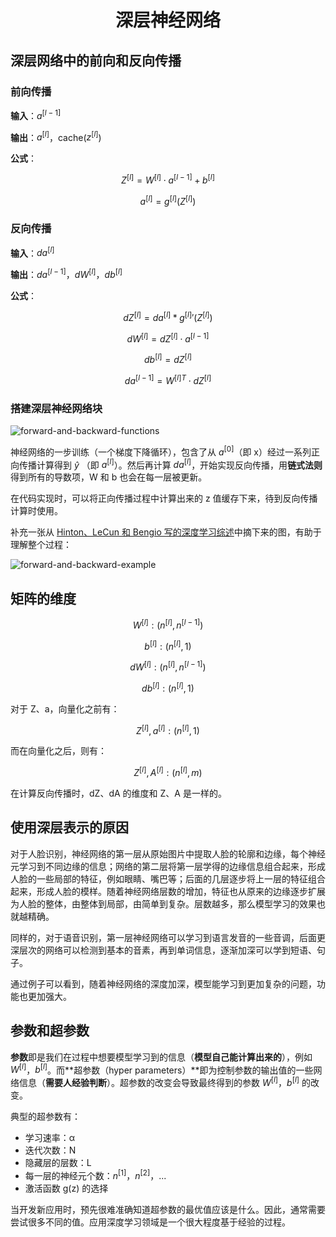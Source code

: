 <h1 align="center">深层神经网络</h1>

## 深层网络中的前向和反向传播

### 前向传播

**输入**：$a^{[l−1]}$

**输出**：$a^{[l]}$，cache($z^{[l]}$)

**公式**：

$$Z^{[l]}=W^{[l]}\cdot a^{[l-1]}+b^{[l]}$$

$$a^{[l]}=g^{[l]}(Z^{[l]})$$

### 反向传播

**输入**：$da^{[l]}$

**输出**：$da^{[l-1]}$，$dW^{[l]}$，$db^{[l]}$

**公式**：

$$dZ^{[l]}=da^{[l]}*g^{[l]}{'}(Z^{[l]})$$

$$dW^{[l]}=dZ^{[l]}\cdot a^{[l-1]}$$

$$db^{[l]}=dZ^{[l]}$$

$$da^{[l-1]}=W^{[l]T}\cdot dZ^{[l]}$$

### 搭建深层神经网络块

![forward-and-backward-functions](https://raw.githubusercontent.com/bighuang624/Andrew-Ng-Deep-Learning-notes/master/docs/Neural_Networks_and_Deep_Learning/forward-and-backward-functions.png)

神经网络的一步训练（一个梯度下降循环），包含了从 $a^{[0]}$（即 x）经过一系列正向传播计算得到 $\hat y$ （即 $a^{[l]}$）。然后再计算 $da^{[l]}$，开始实现反向传播，用**链式法则**得到所有的导数项，W 和 b 也会在每一层被更新。

在代码实现时，可以将正向传播过程中计算出来的 z 值缓存下来，待到反向传播计算时使用。

补充一张从 [Hinton、LeCun 和 Bengio 写的深度学习综述](https://www.cs.toronto.edu/~hinton/absps/NatureDeepReview.pdf)中摘下来的图，有助于理解整个过程：

![forward-and-backward-example](https://raw.githubusercontent.com/bighuang624/Andrew-Ng-Deep-Learning-notes/master/docs/Neural_Networks_and_Deep_Learning/forward-and-backward-example.jpg)

## 矩阵的维度

$$W^{[l]}: (n^{[l]}, n^{[l-1]})$$

$$b^{[l]}: (n^{[l]}, 1)$$

$$dW^{[l]}: (n^{[l]}, n^{[l-1]})$$

$$db^{[l]}: (n^{[l]}, 1)$$

对于 Z、a，向量化之前有：

$$Z^{[l]}, a^{[l]}: (n^{[l]}, 1)$$

而在向量化之后，则有：

$$Z^{[l]}, A^{[l]}: (n^{[l]}, m)$$

在计算反向传播时，dZ、dA 的维度和 Z、A 是一样的。

## 使用深层表示的原因

对于人脸识别，神经网络的第一层从原始图片中提取人脸的轮廓和边缘，每个神经元学习到不同边缘的信息；网络的第二层将第一层学得的边缘信息组合起来，形成人脸的一些局部的特征，例如眼睛、嘴巴等；后面的几层逐步将上一层的特征组合起来，形成人脸的模样。随着神经网络层数的增加，特征也从原来的边缘逐步扩展为人脸的整体，由整体到局部，由简单到复杂。层数越多，那么模型学习的效果也就越精确。

同样的，对于语音识别，第一层神经网络可以学习到语言发音的一些音调，后面更深层次的网络可以检测到基本的音素，再到单词信息，逐渐加深可以学到短语、句子。

通过例子可以看到，随着神经网络的深度加深，模型能学习到更加复杂的问题，功能也更加强大。

## 参数和超参数

**参数**即是我们在过程中想要模型学习到的信息（**模型自己能计算出来的**），例如 $W^{[l]}$，$b^{[l]}$。而**超参数（hyper parameters）**即为控制参数的输出值的一些网络信息（**需要人经验判断**）。超参数的改变会导致最终得到的参数 $W^{[l]}$，$b^{[l]}$ 的改变。

典型的超参数有：

* 学习速率：α
* 迭代次数：N
* 隐藏层的层数：L
* 每一层的神经元个数：$n^{[1]}$，$n^{[2]}$，...
* 激活函数 g(z) 的选择

当开发新应用时，预先很难准确知道超参数的最优值应该是什么。因此，通常需要尝试很多不同的值。应用深度学习领域是一个很大程度基于经验的过程。
